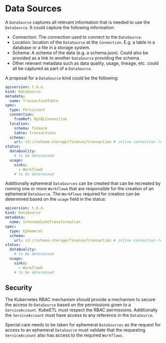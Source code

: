 # Data Sources

A `DataSource` captures all relevant information that is needed to use the `DataSource`. It could capture the following information:

- Connection: The connection used to connect to the `DataSource`.
- Location: location of the `DataSource` at the `Connection`. E.g. a table in a database or a file in a storage system.
- Schema: A schema of the data (e.g. a schema.json). Could also be provided as a link to another `DataSource` providing the schema.
- Other relevant metadata such as data quality, usage, lineage, etc. could all be captured as part of a `DataSource`.

A proposal for a `DataSource` kind could be the following:

```yml
apiversion: t.b.d.
kind: DataSource
metadata:
  name: TransactionTable
spec:
  type: Persistant
  connection:
    fromRef: MySQLConnection
  location:
    schema: finance
    table: transactions
  schema:
    url: s3://schema-storage/finance/transaction # inline connection reference
status:
  dataQuality:
    # to be determined
  usage:
    sinks:
      - WorkflowX
    # to be determined
```

Additionally ephemeral `DataSources` can be created that can be recreated by running one or more `Workflow`s that are responsible for the creation of an ephemeral `DataSource`. The `WorkFlows` required for creation can be determined based on the `usage` field in the status:

```yml
apiversion: t.b.d.
kind: DataSource
metadata:
  name: IntermediateTransformation
spec:
  type: Ephemeral
  schema:
    url: s3://schema-storage/finance/transaction # inline connection reference
status:
  dataQuality:
    # to be determined
  usage:
    sinks:
      - WorkflowX
    # to be determined
```

## Security

The Kubernetes RBAC mechanism should provide a mechanism to secure the access to `DataSource` based on the permissions given to a `ServiceAccount`. KubeETL must respect the RBAC permissions. Additionally the `ServiceAccount` must have access to any reference in the `DataSource`.

Special care needs to be taken for ephemeral `DataSources` as the request for access to an ephemeral `DataSource` must validate that the requesting `ServiceAccount` also has access to the required `Workflows`.

